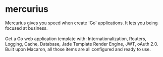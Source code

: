# mercurius
Mercurius gives you speed when create 'Go' applications. It lets you being focused at business.
<br /><br />
Get a Go web application template with: Internationalization, Routers, Logging, Cache, Database, Jade Template Render Engine, JWT, oAuth 2.0. Built upon Macaron, all those items are all configured and ready to use.
